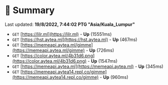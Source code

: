 # 📖 Summary
Last updated: **19/8/2022, 7:44:02 PTG "Asia/Kuala_Lumpur"**

- `GET` [https://lilr.ml](https://lilr.ml) - **Up** (15551ms)
- `GET` [https://hst.aytea.ml](https://hst.aytea.ml) - **Up** (467ms)
- `GET` [https://memeapi.aytea.ml/gimme](https://memeapi.aytea.ml/gimme) - **Up** (726ms)
- `GET` [https://color.aytea.ml/4b31d6.png](https://color.aytea.ml/4b31d6.png) - **Up** (1547ms)
- `GET` [https://memeapi.aytea.ml](https://memeapi.aytea.ml) - **Up** (345ms)
- `GET` [https://memeapi.aytea14.repl.co/gimme](https://memeapi.aytea14.repl.co/gimme) - **Up** (960ms)
